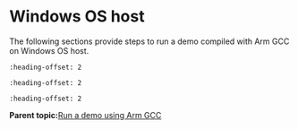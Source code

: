 # Windows OS host

The following sections provide steps to run a demo compiled with Arm GCC on Windows OS host.


```{include} ../topics/set_up_toolchain.md
:heading-offset: 2
```

```{include} ../topics/build_an_example_application.md
:heading-offset: 2
```

```{include} ../topics/run_an_example_application_002.md
:heading-offset: 2
```

**Parent topic:**[Run a demo using Arm GCC](../topics/run_a_demo_using_arm__gcc.md)

